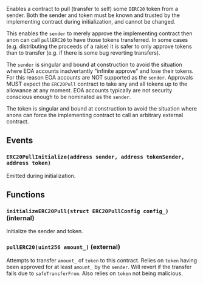 Enables a contract to pull (transfer to self) some `IERC20` token
from a sender. Both the sender and token must be known and trusted by the
implementing contract during initialization, and cannot be changed.

This enables the `sender` to merely approve the implementing contract then
anon can call `pullERC20` to have those tokens transferred. In some cases
(e.g. distributing the proceeds of a raise) it is safer to only approve
tokens than to transfer (e.g. if there is some bug reverting transfers).

The `sender` is singular and bound at construction to avoid the situation
where EOA accounts inadvertantly "infinite approve" and lose their tokens.
For this reason EOA accounts are NOT supported as the `sender`. Approvals
MUST expect the `ERC20Pull` contract to take any and all tokens up to the
allowance at any moment. EOA accounts typically are not security conscious
enough to be nominated as the `sender`.

The token is singular and bound at construction to avoid the situation
where anons can force the implementing contract to call an arbitrary
external contract.



## Events
### `ERC20PullInitialize(address sender, address tokenSender, address token)`

Emitted during initialization.






## Functions
### `initializeERC20Pull(struct ERC20PullConfig config_)` (internal)

Initialize the sender and token.




### `pullERC20(uint256 amount_)` (external)

Attempts to transfer `amount_` of `token` to this contract.
Relies on `token` having been approved for at least `amount_` by the
`sender`. Will revert if the transfer fails due to `safeTransferFrom`.
Also relies on `token` not being malicious.




